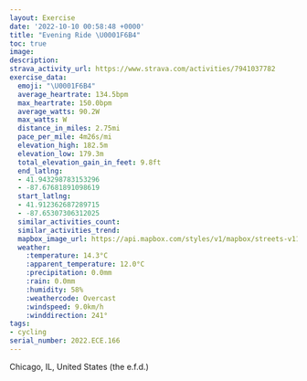 ```yaml
---
layout: Exercise
date: '2022-10-10 00:58:48 +0000'
title: "Evening Ride \U0001F6B4"
toc: true
image:
description:
strava_activity_url: https://www.strava.com/activities/7941037782
exercise_data:
  emoji: "\U0001F6B4"
  average_heartrate: 134.5bpm
  max_heartrate: 150.0bpm
  average_watts: 90.2W
  max_watts: W
  distance_in_miles: 2.75mi
  pace_per_mile: 4m26s/mi
  elevation_high: 182.5m
  elevation_low: 179.3m
  total_elevation_gain_in_feet: 9.8ft
  end_latlng:
  - 41.943298783153296
  - -87.67681891098619
  start_latlng:
  - 41.912362687289715
  - -87.65307306312025
  similar_activities_count:
  similar_activities_trend:
  mapbox_image_url: https://api.mapbox.com/styles/v1/mapbox/streets-v11/static/path-5+787af2-1.0(qly~Fh__vOaMrRwG%7CJkGvJyEjHY%5ECF%40%3FABaRnY%7BAvBsBjDqPlW%7DExFsCnDwA%60By%40dA%7BGbI_CfCe%40T_BF%7BEDyBDqGDcABkJHuAF%7DCAcNN),pin-s-s+e5b22e(-87.65445,41.91449),pin-s-f+89ae00(-87.67839999999998,41.94181)/auto/800x800?access_token=pk.eyJ1Ijoiam9zaGJlY2ttYW4iLCJhIjoiY205eWR2aDd1MWZ6djJrbXc4a3M0bWZleiJ9.XiG9OWkNcZk2QzjJbxLB4A
  weather:
    :temperature: 14.3°C
    :apparent_temperature: 12.0°C
    :precipitation: 0.0mm
    :rain: 0.0mm
    :humidity: 58%
    :weathercode: Overcast
    :windspeed: 9.0km/h
    :winddirection: 241°
tags:
- cycling
serial_number: 2022.ECE.166
---
```

Chicago, IL, United States (the e.f.d.)
